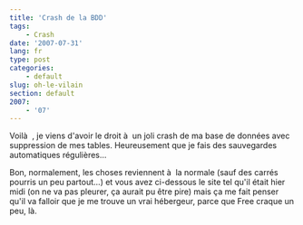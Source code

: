 ```yaml
---
title: 'Crash de la BDD'
tags:
    - Crash
date: '2007-07-31'
lang: fr
type: post
categories:
    - default
slug: oh-le-vilain
section: default
2007:
    - '07'
---
```


Voilà  , je viens d'avoir le droit à  un joli crash de ma base de données avec suppression de mes tables. Heureusement que je fais des sauvegardes automatiques régulières…

Bon, normalement, les choses reviennent à  la normale (sauf des carrés pourris un peu partout…) et vous avez ci-dessous le site tel qu'il était hier midi (on ne va pas pleurer, ça aurait pu être pire) mais ça me fait penser qu'il va falloir que je me trouve un vrai hébergeur, parce que Free craque un peu, là.